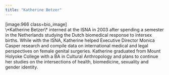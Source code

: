 ```yaml
---
title: "Katherine Betzer"
---
```


<p>[image:966 class=bio_image]  <br />
\*Katherine Betzer\* interned at the <span class="caps">ISNA</span> in 2003 after spending a semester in the Netherlands studying the Dutch biomedical response to intersex births. While with the <span class="caps">ISNA</span>, Katherine helped Executive Director Monica Casper research and compile data on international medical and legal perspectives on female genital surgeries. Katherine graduated from Mount Holyoke College with a BA in Cultural Anthropology and plans to continue her studies on the intersections of health, biomedicine, sexuality and gender identity.</p>